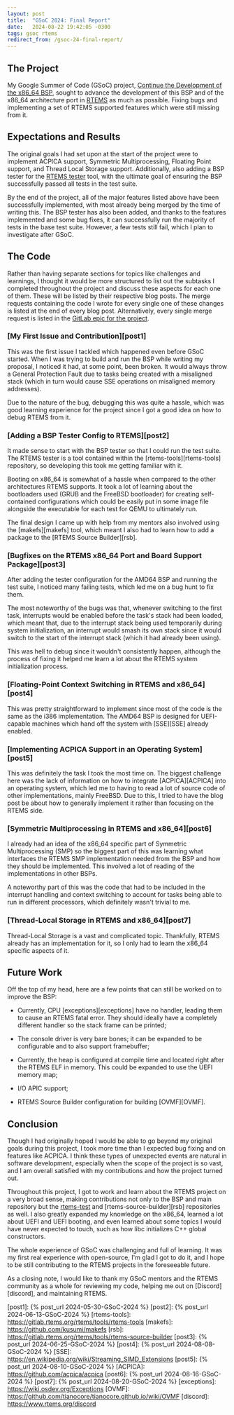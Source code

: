 ```yaml
---
layout: post
title:  "GSoC 2024: Final Report"
date:   2024-08-22 19:42:05 -0300
tags: gsoc rtems
redirect_from: /gsoc-24-final-report/
---
```

## The Project

My Google Summer of Code (GSoC) project, [Continue the Development of the x86_64 BSP][project], sought to advance the development of this BSP and of the x86_64 architecture port in [RTEMS][RTEMS] as much as possible. Fixing bugs and implementing a set of RTEMS supported features which were still missing from it.

## Expectations and Results

The original goals I had set upon at the start of the project were to implement ACPICA support, Symmetric Multiprocessing, Floating Point support, and Thread Local Storage support. Additionally, also adding a BSP tester for the [RTEMS tester][rtems-test] tool, with the ultimate goal of ensuring the BSP successfully passed all tests in the test suite.

By the end of the project, all of the major features listed above have been successfully implemented, with most already being merged by the time of writing this. The BSP tester has also been added, and thanks to the features implemented and some bug fixes, it can successfully run the majority of tests in the base test suite. However, a few tests still fail, which I plan to investigate after GSoC.

## The Code

Rather than having separate sections for topics like challenges and learnings, I thought it would be more structured to list out the subtasks I completed throughout the project and discuss these aspects for each one of them. These will be listed by their respective blog posts. The merge requests containing the code I wrote for every single one of these changes is listed at the end of every blog post. Alternatively, every single merge request is listed in the [GitLab epic for the project][epic].

### [My First Issue and Contribution][post1]

This was the first issue I tackled which happened even before GSoC started. When I was trying to build and run the BSP while writing my proposal, I noticed it had, at some point, been broken. It would always throw a General Protection Fault due to tasks being created with a misaligned stack (which in turn would cause SSE operations on misaligned memory addresses).

Due to the nature of the bug, debugging this was quite a hassle, which was good learning experience for the project since I got a good idea on how to debug RTEMS from it.

### [Adding a BSP Tester Config to RTEMS][post2]

It made sense to start with the BSP tester so that I could run the test suite. The RTEMS tester is a tool contained within the [rtems-tools][rtems-tools] repository, so developing this took me getting familiar with it.

Booting on x86_64 is somewhat of a hassle when compared to the other architectures RTEMS supports. It took a lot of learning about the bootloaders used (GRUB and the FreeBSD bootloader) for creating self-contained configurations which could be easily put in some image file alongside the executable for each test for QEMU to ultimately run.

The final design I came up with help from my mentors also involved using the [makefs][makefs] tool, which meant I also had to learn how to add a package to the [RTEMS Source Builder][rsb].

### [Bugfixes on the RTEMS x86_64 Port and Board Support Package][post3]

After adding the tester configuration for the AMD64 BSP and running the test suite, I noticed many failing tests, which led me on a bug hunt to fix them.

The most noteworthy of the bugs was that, whenever switching to the first task, interrupts would be enabled before the task's stack had been loaded, which meant that, due to the interrupt stack being used temporarily during system initialization, an interrupt would smash its own stack since it would switch to the start of the interrupt stack (which it had already been using).

This was hell to debug since it wouldn't consistently happen, although the process of fixing it helped me learn a lot about the RTEMS system initialization process.

### [Floating-Point Context Switching in RTEMS and x86_64][post4]

This was pretty straightforward to implement since most of the code is the same as the i386 implementation. The AMD64 BSP is designed for UEFI-capable machines which hand off the system with [SSE][SSE] already enabled.

### [Implementing ACPICA Support in an Operating System][post5]

This was definitely the task I took the most time on. The biggest challenge here was the lack of information on how to integrate [ACPICA][ACPICA] into an operating system, which led me to having to read a lot of source code of other implementations, mainly FreeBSD. Due to this, I tried to have the blog post be about how to generally implement it rather than focusing on the RTEMS side.

### [Symmetric Multiprocessing in RTEMS and x86_64][post6]

I already had an idea of the x86_64 specific part of Symmetric Multiprocessing (SMP) so the biggest part of this was learning what interfaces the RTEMS SMP implementation needed from the BSP and how they should be implemented. This involved a lot of reading of the implementations in other BSPs.

A noteworthy part of this was the code that had to be included in the interrupt handling and context switching to account for tasks being able to run in different processors, which definitely wasn't trivial to me.

### [Thread-Local Storage in RTEMS and x86_64][post7]

Thread-Local Storage is a vast and complicated topic. Thankfully, RTEMS already has an implementation for it, so I only had to learn the x86_64 specific aspects of it.

## Future Work

Off the top of my head, here are a few points that can still be worked on to improve the BSP:

- Currently, CPU [exceptions][exceptions] have no handler, leading them to cause an RTEMS fatal error. They should ideally have a completely different handler so the stack frame can be printed;

- The console driver is very bare bones; it can be expanded to be configurable and to also support framebuffer;

- Currently, the heap is configured at compile time and located right after the RTEMS ELF in memory. This could be expanded to use the UEFI memory map;

- I/O APIC support;

- RTEMS Source Builder configuration for building [OVMF][OVMF].

## Conclusion

Though I had originally hoped I would be able to go beyond my original goals during this project, I took more time than I expected bug fixing and on features like ACPICA. I think these types of unexpected events are natural in software development, especially when the scope of the project is so vast, and I am overall satisfied with my contributions and how the project turned out.

Throughout this project, I got to work and learn about the RTEMS project on a very broad sense, making contributions not only to the BSP and main repository but the [rtems-test][rtems-test] and [rtems-source-builder][rsb] repositories as well. I also greatly expanded my knowledge on the x86_64, learned a lot about UEFI and UEFI booting, and even learned about some topics I would have never expected to touch, such as how libc initializes C++ global constructors.

The whole experience of GSoC was challenging and full of learning. It was my first real experience with open-source, I'm glad I got to do it, and I hope to be still contributing to the RTEMS projects in the foreseeable future.

As a closing note, I would like to thank my GSoC mentors and the RTEMS community as a whole for reviewing my code, helping me out on [Discord][discord], and maintaining RTEMS.

[AMD64]: https://docs.rtems.org/branches/master/user/bsps/bsps-x86_64.html#amd64
[BSP]: https://docs.rtems.org/branches/master/user/bsps/index.html
[commit]: https://gitlab.rtems.org/rtems/rtos/rtems/-/commit/bf53ff2de2c2dab5b3e2186eac5310e78b38e413
[RTEMS]: https://gitlab.rtems.org/rtems/rtos/rtems
[project]: https://summerofcode.withgoogle.com/programs/2024/projects/XP3ZBIi7
[epic]: https://gitlab.rtems.org/groups/rtems/-/epics/5
[rtems-test]: https://docs.rtems.org/branches/master/user/tools/tester.html
[post1]: {% post_url 2024-05-30-GSoC-2024 %}
[post2]: {% post_url 2024-06-13-GSoC-2024 %}
[rtems-tools]: https://gitlab.rtems.org/rtems/tools/rtems-tools
[makefs]: https://github.com/kusumi/makefs
[rsb]: https://gitlab.rtems.org/rtems/tools/rtems-source-builder
[post3]: {% post_url 2024-06-25-GSoC-2024 %}
[post4]: {% post_url 2024-08-08-GSoC-2024 %}
[SSE]: https://en.wikipedia.org/wiki/Streaming_SIMD_Extensions
[post5]: {% post_url 2024-08-10-GSoC-2024 %}
[ACPICA]: https://github.com/acpica/acpica
[post6]: {% post_url 2024-08-16-GSoC-2024 %}
[post7]: {% post_url 2024-08-20-GSoC-2024 %}
[exceptions]: https://wiki.osdev.org/Exceptions
[OVMF]: https://github.com/tianocore/tianocore.github.io/wiki/OVMF
[discord]: https://www.rtems.org/discord